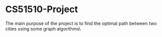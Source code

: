 # CS51510-Project
The main purpose of the project is to find the optimal path between two cities using some graph algorithms\
